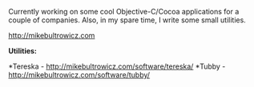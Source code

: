 

Currently working on some cool Objective-C/Cocoa applications for a couple of companies. Also, in my spare time, I write some small utilities.

http://mikebultrowicz.com

**Utilities:**

*Tereska - http://mikebultrowicz.com/software/tereska/
*Tubby - http://mikebultrowicz.com/software/tubby/